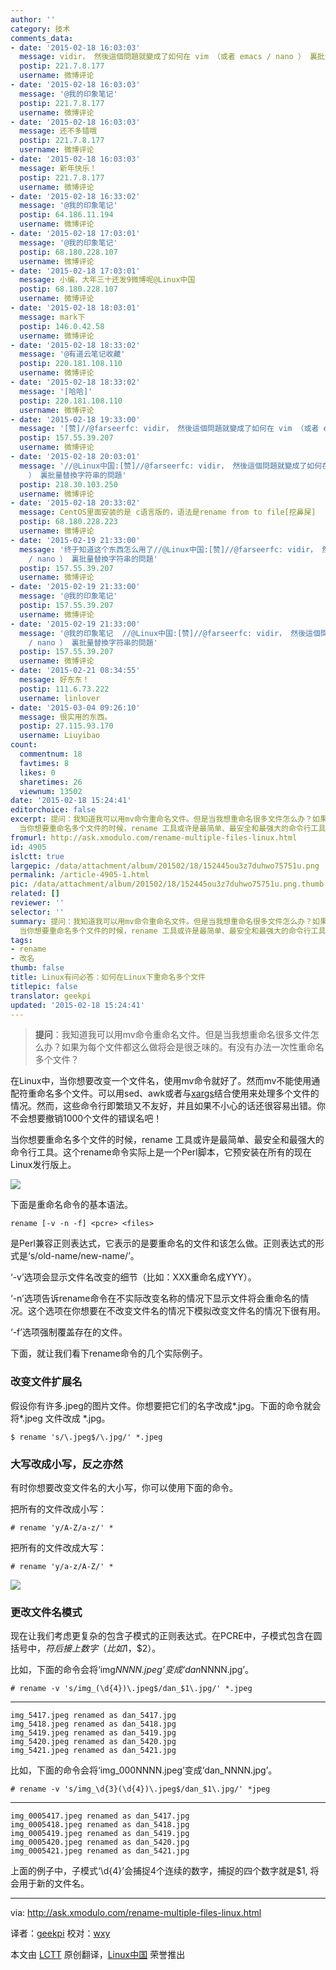 ```yaml
---
author: ''
category: 技术
comments_data:
- date: '2015-02-18 16:03:03'
  message: vidir， 然後這個問題就變成了如何在 vim （或者 emacs / nano ） 裏批量替換字符串的問題
  postip: 221.7.8.177
  username: 微博评论
- date: '2015-02-18 16:03:03'
  message: '@我的印象笔记'
  postip: 221.7.8.177
  username: 微博评论
- date: '2015-02-18 16:03:03'
  message: 还不多错哦
  postip: 221.7.8.177
  username: 微博评论
- date: '2015-02-18 16:03:03'
  message: 新年快乐！
  postip: 221.7.8.177
  username: 微博评论
- date: '2015-02-18 16:33:02'
  message: '@我的印象笔记'
  postip: 64.186.11.194
  username: 微博评论
- date: '2015-02-18 17:03:01'
  message: '@我的印象笔记'
  postip: 68.180.228.107
  username: 微博评论
- date: '2015-02-18 17:03:01'
  message: 小编，大年三十还发9微博呢@Linux中国
  postip: 68.180.228.107
  username: 微博评论
- date: '2015-02-18 18:03:01'
  message: mark下
  postip: 146.0.42.58
  username: 微博评论
- date: '2015-02-18 18:33:02'
  message: '@有道云笔记收藏'
  postip: 220.181.108.110
  username: 微博评论
- date: '2015-02-18 18:33:02'
  message: '[哈哈]'
  postip: 220.181.108.110
  username: 微博评论
- date: '2015-02-18 19:33:00'
  message: '[赞]//@farseerfc: vidir， 然後這個問題就變成了如何在 vim （或者 emacs / nano ） 裏批量替換字符串的問題'
  postip: 157.55.39.207
  username: 微博评论
- date: '2015-02-18 20:03:01'
  message: '//@Linux中国:[赞]//@farseerfc: vidir， 然後這個問題就變成了如何在 vim （或者 emacs / nano
    ） 裏批量替換字符串的問題'
  postip: 218.30.103.250
  username: 微博评论
- date: '2015-02-18 20:33:02'
  message: CentOS里面安装的是 c语言版的，语法是rename from to file[挖鼻屎]
  postip: 68.180.228.223
  username: 微博评论
- date: '2015-02-19 21:33:00'
  message: '终于知道这个东西怎么用了//@Linux中国:[赞]//@farseerfc: vidir， 然後這個問題就變成了如何在 vim （或者 emacs
    / nano ） 裏批量替換字符串的問題'
  postip: 157.55.39.207
  username: 微博评论
- date: '2015-02-19 21:33:00'
  message: '@我的印象笔记'
  postip: 157.55.39.207
  username: 微博评论
- date: '2015-02-19 21:33:00'
  message: '@我的印象笔记  //@Linux中国:[赞]//@farseerfc: vidir， 然後這個問題就變成了如何在 vim （或者 emacs
    / nano ） 裏批量替換字符串的問題'
  postip: 157.55.39.207
  username: 微博评论
- date: '2015-02-21 08:34:55'
  message: 好东东！
  postip: 111.6.73.222
  username: linlover
- date: '2015-03-04 09:26:10'
  message: 很实用的东西。
  postip: 27.115.93.170
  username: Liuyibao
count:
  commentnum: 18
  favtimes: 8
  likes: 0
  sharetimes: 26
  viewnum: 13502
date: '2015-02-18 15:24:41'
editorchoice: false
excerpt: 提问：我知道我可以用mv命令重命名文件。但是当我想重命名很多文件怎么办？如果为每个文件都这么做将会是很乏味的。有没有办法一次性重命名多个文件？  在Linux中，当你想要改变一个文件名，使用mv命令就好了。然而mv不能使用通配符重命名多个文件。可以用sed、awk或者与xargs结合使用来处理多个文件的情况。然而，这些命令行即繁琐又不友好，并且如果不小心的话还很容易出错。你不会想要撤销1000个文件的错误名吧！
  当你想要重命名多个文件的时候，rename 工具或许是最简单、最安全和最强大的命令行工具。这个rename命令实际上是一个Perl
fromurl: http://ask.xmodulo.com/rename-multiple-files-linux.html
id: 4905
islctt: true
largepic: /data/attachment/album/201502/18/152445ou3z7duhwo75751u.png
permalink: /article-4905-1.html
pic: /data/attachment/album/201502/18/152445ou3z7duhwo75751u.png.thumb.jpg
related: []
reviewer: ''
selector: ''
summary: 提问：我知道我可以用mv命令重命名文件。但是当我想重命名很多文件怎么办？如果为每个文件都这么做将会是很乏味的。有没有办法一次性重命名多个文件？  在Linux中，当你想要改变一个文件名，使用mv命令就好了。然而mv不能使用通配符重命名多个文件。可以用sed、awk或者与xargs结合使用来处理多个文件的情况。然而，这些命令行即繁琐又不友好，并且如果不小心的话还很容易出错。你不会想要撤销1000个文件的错误名吧！
  当你想要重命名多个文件的时候，rename 工具或许是最简单、最安全和最强大的命令行工具。这个rename命令实际上是一个Perl
tags:
- rename
- 改名
thumb: false
title: Linux有问必答：如何在Linux下重命名多个文件
titlepic: false
translator: geekpi
updated: '2015-02-18 15:24:41'
---
```



> 
> **提问**：我知道我可以用mv命令重命名文件。但是当我想重命名很多文件怎么办？如果为每个文件都这么做将会是很乏味的。有没有办法一次性重命名多个文件？
> 
> 
> 


在Linux中，当你想要改变一个文件名，使用mv命令就好了。然而mv不能使用通配符重命名多个文件。可以用sed、awk或者与[xargs](http://xmodulo.com/xargs-command-linux.html)结合使用来处理多个文件的情况。然而，这些命令行即繁琐又不友好，并且如果不小心的话还很容易出错。你不会想要撤销1000个文件的错误名吧！


当你想要重命名多个文件的时候，rename 工具或许是最简单、最安全和最强大的命令行工具。这个rename命令实际上是一个Perl脚本，它预安装在所有的现在Linux发行版上。


![](/data/attachment/album/201502/18/152445ou3z7duhwo75751u.png)


下面是重命名命令的基本语法。



```
rename [-v -n -f] <pcre> <files>

```

<pcre> 是Perl兼容正则表达式，它表示的是要重命名的文件和该怎么做。正则表达式的形式是‘s/old-name/new-name/’。


‘-v’选项会显示文件名改变的细节（比如：XXX重命名成YYY）。


‘-n’选项告诉rename命令在不实际改变名称的情况下显示文件将会重命名的情况。这个选项在你想要在不改变文件名的情况下模拟改变文件名的情况下很有用。


‘-f’选项强制覆盖存在的文件。


下面，就让我们看下rename命令的几个实际例子。


### 改变文件扩展名


假设你有许多.jpeg的图片文件。你想要把它们的名字改成*.jpg。下面的命令就会将*.jpeg 文件改成 \*.jpg。



```
$ rename 's/\.jpeg$/\.jpg/' *.jpeg 

```

### 大写改成小写，反之亦然


有时你想要改变文件名的大小写，你可以使用下面的命令。


把所有的文件改成小写：



```
# rename 'y/A-Z/a-z/' *

```

把所有的文件改成大写：



```
# rename 'y/a-z/A-Z/' * 

```

![](/data/attachment/album/201502/18/152449qgyweeip0nmy0ntb.jpg)


### 更改文件名模式


现在让我们考虑更复杂的包含子模式的正则表达式。在PCRE中，子模式包含在圆括号中，$符后接上数字（比如$1，$2）。


比如，下面的命令会将‘img*NNNN.jpeg’变成‘dan*NNNN.jpg’。



```
# rename -v 's/img_(\d{4})\.jpeg$/dan_$1\.jpg/' *.jpeg

```



---



```
img_5417.jpeg renamed as dan_5417.jpg
img_5418.jpeg renamed as dan_5418.jpg
img_5419.jpeg renamed as dan_5419.jpg
img_5420.jpeg renamed as dan_5420.jpg
img_5421.jpeg renamed as dan_5421.jpg

```

比如，下面的命令会将‘img\_000NNNN.jpeg’变成‘dan\_NNNN.jpg’。



```
# rename -v 's/img_\d{3}(\d{4})\.jpeg$/dan_$1\.jpg/' *jpeg

```



---



```
img_0005417.jpeg renamed as dan_5417.jpg
img_0005418.jpeg renamed as dan_5418.jpg
img_0005419.jpeg renamed as dan_5419.jpg
img_0005420.jpeg renamed as dan_5420.jpg
img_0005421.jpeg renamed as dan_5421.jpg

```

上面的例子中，子模式‘\d{4}’会捕捉4个连续的数字，捕捉的四个数字就是$1, 将会用于新的文件名。




---


via: <http://ask.xmodulo.com/rename-multiple-files-linux.html>


译者：[geekpi](https://github.com/geekpi) 校对：[wxy](https://github.com/wxy)


本文由 [LCTT](https://github.com/LCTT/TranslateProject) 原创翻译，[Linux中国](http://linux.cn/) 荣誉推出